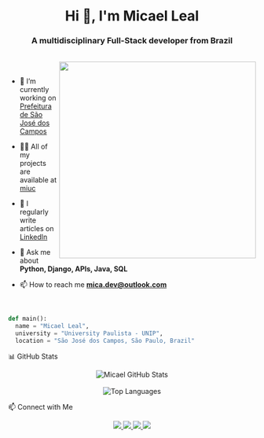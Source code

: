 <h1 align="center">Hi 👋, I'm Micael Leal </h1>
<h3 align="center">A multidisciplinary Full-Stack developer from Brazil</h3><br>
<img align="right" width="400" src="https://i.pinimg.com/originals/90/70/32/9070324cdfc07c68d60eed0c39e77573.gif"><br>

- 🔭 I’m currently working on [Prefeitura de São José dos Campos](http://sjc.sp.gov.br/)

- 👨‍💻 All of my projects are available at [miuc]()

- 📝 I regularly write articles on [LinkedIn](https://www.linkedin.com/in/micaeldev/)

- 💬 Ask me about **Python, Django, APIs, Java, SQL**

- 📫 How to reach me **mica.dev@outlook.com**
<br><br><br>
```python
def main():
  name = "Micael Leal",
  university = "University Paulista - UNIP",
  location = "São José dos Campos, São Paulo, Brazil"
```
📊 GitHub Stats
<p align="center"> <img src="https://github-readme-stats.vercel.app/api?username=miqc&show_icons=true&theme=tokyonight&hide_border=true" alt="Micael GitHub Stats"/> <br><br> <img src="https://github-readme-stats.vercel.app/api/top-langs/?username=miqc&layout=compact&theme=tokyonight&hide_border=true" alt="Top Languages"/> </p>

📫 Connect with Me
<p align="center"> <a href="https://instagram.com/micaksl" target="_blank"> <img src="https://img.shields.io/badge/-Instagram-%23E4405F?style=for-the-badge&logo=instagram&logoColor=white"/> </a> <a href="https://www.twitch.tv/micaksl" target="_blank"> <img src="https://img.shields.io/badge/Twitch-9146FF?style=for-the-badge&logo=twitch&logoColor=white"/> </a> <a href="mailto:mica.dev@outlook.com" target="_blank"> <img src="https://img.shields.io/badge/-Email-%23333?style=for-the-badge&logo=gmail&logoColor=white"/> </a> <a href="https://www.linkedin.com/in/micaeldev" target="_blank"> <img src="https://img.shields.io/badge/-LinkedIn-%230077B5?style=for-the-badge&logo=linkedin&logoColor=white"/> </a> </p
